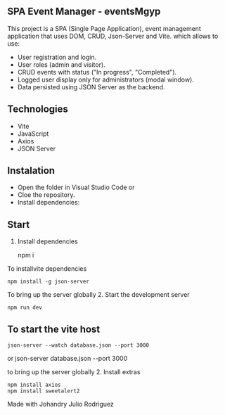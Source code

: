 ## SPA Event Manager - eventsMgyp

This project is a SPA (Single Page Application), event management application that uses DOM, CRUD, Json-Server and Vite. which allows to use:

- User registration and login.
- User roles (admin and visitor).
- CRUD events with status ("In progress", "Completed").
- Logged user display only for administrators (modal window).
- Data persisted using JSON Server as the backend.

## Technologies

- Vite
- JavaScript
- Axios
- JSON Server

## Instalation

- Open the folder in Visual Studio Code or
- Cloe the repository.
- Install dependencies:

## Start
1. Install dependencies

    npm i

To installvite dependencies

    npm install -g json-server

To bring up the server globally
2. Start the development server

    npm run dev

## To start the vite host

    json-server --watch database.json --port 3000
or
    json-server database.json --port 3000

to bring up the server globally
2. Install extras

    npm install axios
    npm install sweetalert2

Made with Johandry Julio Rodriguez